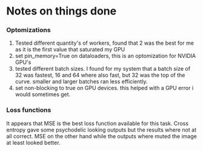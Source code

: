 # Notes on things done
### Optomizations
1) Tested different quantity's of workers, found that 2 was the best for me as it is the first value that saturated my GPU
2) set pin_memory=True on dataloaders, this is an optomization for NVIDIA GPU's
3) tested different batch sizes. I found for my system that a batch size of 32 was fastest, 16 and 64 where also fast, but 32 was the top of the curve. smaller and larger batches ran less efficiently.
4) set non-blocking to true on GPU devices. this helped with a GPU error i would sometimes get.

### Loss functions
It appears that MSE is the best loss function available for this task. Cross entropy gave some psychodelic looking outputs but the results where not at all correct. MSE on the other hand while the outputs where muted the image at least looked better.
